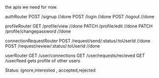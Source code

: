 the apis we need for now.

authRouter
POST /signup                      //done
POST /login                       //done
POST /logout                      //done

profileRouter
GET /profile/view                 //done
PATCH /profile/edit               //done
PATCH /profile/changepassword     //done

connectionRequestRouter
POST /request/send/:status/:toUserId        //done
POST /request/review/:status/:toUserId      //done

userRouter
GET /user/connections
GET /user/requests/recieved
GET /user/feed                                gets profile of other users

Status: ignore,interested ,  accepted,rejected

